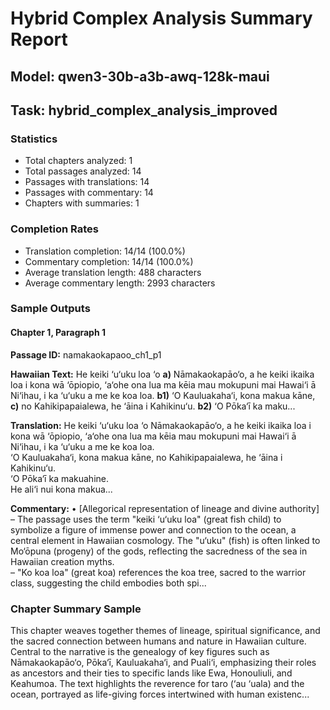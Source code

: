 # Hybrid Complex Analysis Summary Report
## Model: qwen3-30b-a3b-awq-128k-maui
## Task: hybrid_complex_analysis_improved

### Statistics
- Total chapters analyzed: 1
- Total passages analyzed: 14
- Passages with translations: 14
- Passages with commentary: 14
- Chapters with summaries: 1

### Completion Rates
- Translation completion: 14/14 (100.0%)
- Commentary completion: 14/14 (100.0%)
- Average translation length: 488 characters
- Average commentary length: 2993 characters

### Sample Outputs

#### Chapter 1, Paragraph 1
**Passage ID:** namakaokapaoo_ch1_p1

**Hawaiian Text:**
He keiki ‘u‘uku loa ‘o **a)** Nāmakaokapāo‘o, a he  keiki ikaika loa i kona wā ‘ōpiopio, ‘a‘ohe ona lua  ma kēia mau mokupuni mai Hawai‘i ā Ni‘ihau, i ka  ‘u‘uku a me ke koa loa. **b1)** ‘O Kauluakaha‘i, kona   makua kāne, **c)** no Kahikipapaialewa, he ‘āina i  Kahikinu‘u. **b2)** ‘O Pōka‘ī ka maku...

**Translation:**
He keiki ‘u‘uku loa ‘o Nāmakaokapāo‘o, a he keiki ikaika loa i kona wā ‘ōpiopio, ‘a‘ohe ona lua ma kēia mau mokupuni mai Hawai‘i ā Ni‘ihau, i ka ‘u‘uku a me ke koa loa.  
‘O Kauluakaha‘i, kona makua kāne, no Kahikipapaialewa, he ‘āina i Kahikinu‘u.  
‘O Pōka‘ī ka makuahine.  
He ali‘i nui kona makua...

**Commentary:**
• [Allegorical representation of lineage and divine authority]  
  – The passage uses the term "keiki ‘u‘uku loa" (great fish child) to symbolize a figure of immense power and connection to the ocean, a central element in Hawaiian cosmology. The "u‘uku" (fish) is often linked to Mo‘ōpuna (progeny) of the gods, reflecting the sacredness of the sea in Hawaiian creation myths.  
  – "Ko koa loa" (great koa) references the koa tree, sacred to the warrior class, suggesting the child embodies both spi...

### Chapter Summary Sample
This chapter weaves together themes of lineage, spiritual significance, and the sacred connection between humans and nature in Hawaiian culture. Central to the narrative is the genealogy of key figures such as Nāmakaokapāo‘o, Pōka‘ī, Kauluakaha‘i, and Puali‘i, emphasizing their roles as ancestors and their ties to specific lands like Ewa, Honouliuli, and Keahumoa. The text highlights the reverence for taro (‘au ‘uala) and the ocean, portrayed as life-giving forces intertwined with human existenc...